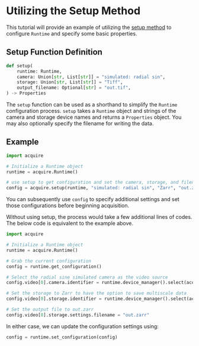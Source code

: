 # Utilizing the Setup Method

This tutorial will provide an example of utilizing the [setup method](https://github.com/acquire-project/acquire-python/blob/ce0764e86bf1d10eb3a447eb670c28808ab3da3b/python/acquire/__init__.py#L41) to configure `Runtime` and specify some basic properties.

## Setup Function Definition

```python
def setup(
    runtime: Runtime,
    camera: Union[str, List[str]] = "simulated: radial sin",
    storage: Union[str, List[str]] = "Tiff",
    output_filename: Optional[str] = "out.tif",
) -> Properties
```

The `setup` function can be used as a shorthand to simplify the `Runtime` configuration process. `setup` takes a `Runtime` object and strings of the camera and storage device names and returns a `Properties` object. You may also optionally specify the filename for writing the data. 

## Example

```python
import acquire

# Initialize a Runtime object
runtime = acquire.Runtime()

# use setup to get configuration and set the camera, storage, and filename
config = acquire.setup(runtime, "simulated: radial sin", "Zarr", "out.zarr")
```
You can subsequently use `config` to specify additional settings and set those configurations before beginning acquisition. 

Without using setup, the process would take a few additional lines of codes. The below code is equivalent to the example above.

```python
import acquire

# Initialize a Runtime object
runtime = acquire.Runtime()

# Grab the current configuration
config = runtime.get_configuration() 

# Select the radial sine simulated camera as the video source
config.video[0].camera.identifier = runtime.device_manager().select(acquire.DeviceKind.Camera, "simulated: radial sin") 

# Set the storage to Zarr to have the option to save multiscale data
config.video[0].storage.identifier = runtime.device_manager().select(acquire.DeviceKind.Storage, "Zarr")

# Set the output file to out.zarr
config.video[0].storage.settings.filename = "out.zarr"
```

In either case, we can update the configuration settings using:

```python
config = runtime.set_configuration(config)
```
